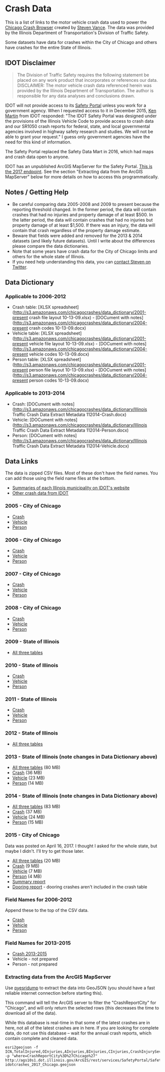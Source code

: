 # Crash Data

This is a list of links to the motor vehicle crash data used to power the [Chicago Crash Browser](http://chicagocrashes.org) created by [Steven Vance](http://stevevance.net). The data was provided by the Illinois Department of Transportation's Division of Traffic Safety. 

Some datasets have data for crashes within the City of Chicago and others have crashes for the entire State of Illinois.

## IDOT Disclaimer
> The Division of Traffic Safety requires the following statement be placed on any work product that incorporates or references our data. 
DISCLAIMER: The motor vehicle crash data referenced herein was provided by the Illinois Department of Transportation. The author is responsible for any data analyses and conclusions drawn.

IDOT will not provide access to its [Safety Portal](https://webapps.dot.illinois.gov/SafetyPortal/) unless you work for a government agency. When I requested access to it in December 2015, [Ken Martin](mailto:Ken.Martin@illinois.gov) from IDOT responded: "The IDOT Safety Portal was designed under the provisions of the Illinois Vehicle Code to provide access to crash data and our SR1050 crash reports for federal, state, and local governmental agencies involved in highway safety research and studies. We will not be able to grant your request." I guess only government agencies have the need for this kind of information. 

The Safety Portal replaced the Safety Data Mart in 2016, which had maps and crash data open to anyone. 

IDOT has an unpublished ArcGIS MapServer for the Safety Portal. [This is the 2017 endpoint](http://ags10s1.dot.illinois.gov/ArcGIS/rest/services/SafetyPortal/SafetyPortal/MapServer/12). See the section "Extracting data from the ArcGIS MapServer" below for more details on how to access this programmatically.  

## Notes / Getting Help
* Be careful comparing data 2005-2008 and 2009 to present because the reporting threshold changed. In the former period, the data will contain crashes that had no injuries and property damage of at least $500. In the latter period, the data will contain crashes that had no injuries but property damage of at least $1,500. If there was an injury, the data will contain that crash regardless of the property damage estimate. 
* Beware that fields were added and removed for the 2013 & 2014 datasets (and likely future datasets). Until I write about the differences please compare the data dictionaries. 
* Note that some years have crash data for the City of Chicago limits and others for the whole state of Illinois.
* If you need help understanding this data, you can [contact Steven on Twitter](http://twitter.com/stevevance). 

## Data Dictionary

### Applicable to 2006-2012
*   Crash table: [XLSX spreadsheet](http://s3.amazonaws.com/chicagocrashes/data_dictionary/2001-present crash file layout 10-13-09.xlsx) - [DOCument with notes](http://s3.amazonaws.com/chicagocrashes/data_dictionary/2004-present crash codes 10-13-09.docx)
*   Vehicle table: [XLSX spreadsheet](http://s3.amazonaws.com/chicagocrashes/data_dictionary/2001-present vehicle file layout 10-13-09.xlsx) - [DOCument with notes](http://s3.amazonaws.com/chicagocrashes/data_dictionary/2004-present vehicle codes 10-13-09.docx)
*   Person table: [XLSX spreadsheet](http://s3.amazonaws.com/chicagocrashes/data_dictionary/2001-present person file layout 10-13-09.xlsx) - [DOCument with notes](http://s3.amazonaws.com/chicagocrashes/data_dictionary/2004-present person codes 10-13-09.docx)

### Applicable to 2013-2014
* Crash: [DOCument with notes](http://s3.amazonaws.com/chicagocrashes/data_dictionary/Illinois Traffic Crash Data Extract Metadata 112014-Crash.docx)
* Vehicle: [DOCument with notes](http://s3.amazonaws.com/chicagocrashes/data_dictionary/Illinois Traffic Crash Data Extract Metadata 112014-Person.docx)
* Person: [DOCument with notes](http://s3.amazonaws.com/chicagocrashes/data_dictionary/Illinois Traffic Crash Data Extract Metadata 112014-Vehicle.docx)

## Data Links

The data is zipped CSV files. Most of these don't have the field names. You can add those using the field name files at the bottom. 

* [Summaries of each Illinois municipality on IDOT's website](https://apps.dot.illinois.gov/eplan/desenv/crash/City%20Summaries/)
* [Other crash data from IDOT](http://www.idot.illinois.gov/transportation-system/safety/Illinois-Roadway-Crash-Data)

### 2005 - City of Chicago

*   [Crash](http://s3.amazonaws.com/chicagocrashes/crashdata/chicago_2005/2005_CrashExtract.txt.zip)
*   [Vehicle](http://s3.amazonaws.com/chicagocrashes/crashdata/chicago_2005/2005_VehicleExtract.txt.zip)
*   [Person](http://s3.amazonaws.com/chicagocrashes/crashdata/chicago_2005/2005_PersonExtract.txt.zip)

### 2006 - City of Chicago

*   [Crash](http://s3.amazonaws.com/chicagocrashes/crashdata/chicago_2006/2006_CrashExtract.txt.zip)
*   [Vehicle](http://s3.amazonaws.com/chicagocrashes/crashdata/chicago_2006/2006_VehicleExtract.txt.zip)
*   [Person](http://s3.amazonaws.com/chicagocrashes/crashdata/chicago_2006/2006_PersonExtract.txt.zip)

### 2007 - City of Chicago

*   [Crash](http://s3.amazonaws.com/chicagocrashes/crashdata/chicago_2007/2007_CrashExtract.txt.zip)
*   [Vehicle](http://s3.amazonaws.com/chicagocrashes/crashdata/chicago_2007/2007_VehicleExtract.txt.zip)
*   [Person](http://s3.amazonaws.com/chicagocrashes/crashdata/chicago_2007/2007_PersonExtract.txt.zip)

### 2008 - City of Chicago

*   [Crash](http://s3.amazonaws.com/chicagocrashes/crashdata/chicago_2008/2008_CrashExtract.txt.zip)
*   [Vehicle](http://s3.amazonaws.com/chicagocrashes/crashdata/chicago_2008/2008_VehicleExtract.txt.zip)
*   [Person](http://s3.amazonaws.com/chicagocrashes/crashdata/chicago_2008/2008_PersonExtract.txt.zip)

### 2009 - State of Illinois

*   [All three tables](http://chicagocrashes.s3.amazonaws.com/crashdata/illinois_2009/StatewideExtract2009.zip)

### 2010 - State of Illinois

*   [Crash](http://s3.amazonaws.com/chicagocrashes/crashdata/illinois_2010/2010_CrashExtract.txt.zip)
*   [Vehicle](http://s3.amazonaws.com/chicagocrashes/crashdata/illinois_2010/2010_VehicleExtract.txt.zip)
*   [Person](http://s3.amazonaws.com/chicagocrashes/crashdata/illinois_2010/2010_PersonExtract.txt.zip)

### 2011 - State of Illinois

*   [Crash](http://s3.amazonaws.com/chicagocrashes/crashdata/illinois_2011/2011_CrashExtract.txt.zip)
*   [Vehicle](http://s3.amazonaws.com/chicagocrashes/crashdata/illinois_2011/2011_VehicleExtract.txt.zip)
*   [Person](http://s3.amazonaws.com/chicagocrashes/crashdata/illinois_2011/2011_PersonExtract.txt.zip)

### 2012 - State of Illinois

*   [All three tables](http://chicagocrashes.s3.amazonaws.com/crashdata/illinois_2012/StatewideExtract2012.zip) 

### 2013 - State of Illinois (note changes in Data Dictionary above)
*   [All three tables](http://s3.amazonaws.com/chicagocrashes/crashdata/illinois_2013/StatewideExtract2013.zip) (80 MB)
*   [Crash](http://s3.amazonaws.com/chicagocrashes/crashdata/illinois_2013/2013_CrashExtract.txt.zip) (36 MB)
*   [Vehicle](http://s3.amazonaws.com/chicagocrashes/crashdata/illinois_2013/2013_VehicleExtract.txt.zip) (23 MB)
*   [Person](http://s3.amazonaws.com/chicagocrashes/crashdata/illinois_2013/2013_PersonExtract.txt.zip) (14 MB)

### 2014 - State of Illinois (note changes in Data Dictionary above)
*   [All three tables](http://s3.amazonaws.com/chicagocrashes/crashdata/illinois_2014/StatewideExtract2014.zip) (83 MB)
*   [Crash](http://s3.amazonaws.com/chicagocrashes/crashdata/illinois_2014/2014_IllinoisCrashExtract.txt.zip) (37 MB)
*   [Vehicle](http://s3.amazonaws.com/chicagocrashes/crashdata/illinois_2014/2014_IllinoisVehicleExtract.txt.zip) (24 MB)
*   [Person](http://s3.amazonaws.com/chicagocrashes/crashdata/illinois_2014/2014_IllinoisPersonExtract.txt.zip) (15 MB)

### 2015 - City of Chicago
Data was posted on April 16, 2017. I thought I asked for the whole state, but maybe I didn't. I'll try to get those later. 
* [All three tables](http://chicagocrashes.s3.amazonaws.com/crashdata/chicago_2015/2015_ChicagoAllThreeTables.zip) (20 MB)
* [Crash](http://chicagocrashes.s3.amazonaws.com/crashdata/chicago_2015/2015_ChicagoCrashExtract.txt.zip) (9 MB)
* [Vehicle](http://chicagocrashes.s3.amazonaws.com/crashdata/chicago_2015/2015_ChicagoVehicleExtract.txt.zip) (7 MB)
* [Person](http://chicagocrashes.s3.amazonaws.com/crashdata/chicago_2015/2015_ChicagoPersonExtract.txt.zip) (4 MB)
* [Summary report](http://chicagocrashes.s3.amazonaws.com/crashdata/chicago_2015/Chicago%202015%20City%20Summary.pdf)
* [Dooring report](http://chicagocrashes.s3.amazonaws.com/crashdata/chicago_2015/Chicago%20Dooring%20Report%202015.pdf) - dooring crashes aren't included in the crash table

### Field Names for 2006-2012
Append these to the top of the CSV data. 
*   [Crash](http://chicagocrashes.s3.amazonaws.com/field_names/crash_field_names_2006-2012.csv)
*   [Vehicle](http://chicagocrashes.s3.amazonaws.com/field_names/person_field_names_2006_2012.csv)
*   [Person](http://chicagocrashes.s3.amazonaws.com/field_names/vehicle_field_names_2006_2012.csv)

### Field Names for 2013-2015
* [Crash 2013-2015](http://chicagocrashes.s3.amazonaws.com/field_names/crash_field_names_2013-2015.csv)
* Vehicle - not prepared
* Person - not prepared

### Extracting data from the ArcGIS MapServer
Use [pyesridump](https://github.com/openaddresses/pyesridump) to extract the data into GeoJSON (you should have a fast reliable internet connection before starting this). 

This command will tell the ArcGIS server to filter the "CrashReportCity" for "Chicago", and will only return the selected rows (this decreases the time to download all of the data). 

While this database is real-time in that some of the latest crashes are in here, not all of the latest crashes are in here. If you are looking for complete data, do not use this database – wait for the annual crash reports, which contain complete and cleaned data. 
````
esri2geojson -f ICN,TotalInjured,OInjuries,AInjuries,BInjuries,CInjuries,CrashInjurySeverity,IsHitAndRun,ContribCausePrim,ContribCauseSec,CrashReportCity,CrashDateTimeText,TotalFatals,FunctionalClassCIS,TypeOfFirstCrash,IsAnyCitation,CrashVehicleCount,AgencyCrashReportNo,IsAlcoholRelated,CISCrashID,AddressNo,HighwayOrStreetName,IntersectionStreets,InvestigatingAgencyName -p "where=CrashReportCity%3D%27Chicago%27" http://ags10s1.dot.illinois.gov/ArcGIS/rest/services/SafetyPortal/SafetyPortal/MapServer/12 idotcrashes_2017_Chicago.geojson
````
